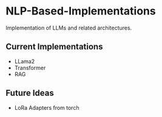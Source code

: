 # NLP-Based-Implementations
Implementation of LLMs and related architectures.

## Current Implementations
- LLama2 
- Transformer
- RAG

## Future Ideas
- LoRa Adapters from torch
